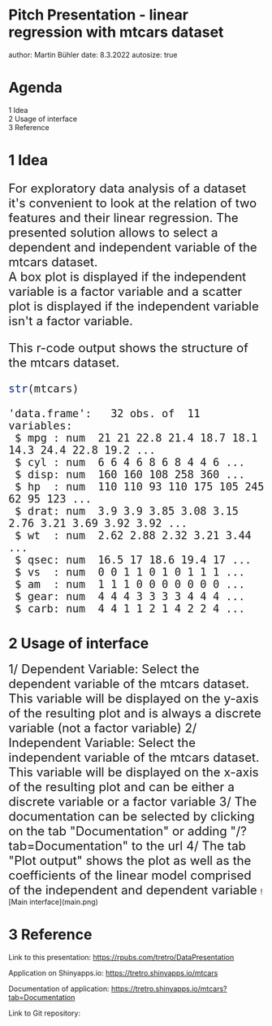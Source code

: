 Pitch Presentation - linear regression with mtcars dataset
========================================================
author: Martin Bühler
date: 8.3.2022
autosize: true

Agenda
========================================================

1 Idea  
2 Usage of interface  
3 Reference


1 Idea
========================================================
<font size="5"> 

For exploratory data analysis of a dataset it's convenient to
look at the relation of two features and their linear regression.
The presented solution allows to select a dependent and independent variable
of the mtcars dataset.  
A box plot is displayed if the independent variable is a factor variable and
a scatter plot is displayed if the independent variable isn't a factor variable.  

This r-code output shows the structure of the mtcars dataset.

```r
str(mtcars)
```

```
'data.frame':	32 obs. of  11 variables:
 $ mpg : num  21 21 22.8 21.4 18.7 18.1 14.3 24.4 22.8 19.2 ...
 $ cyl : num  6 6 4 6 8 6 8 4 4 6 ...
 $ disp: num  160 160 108 258 360 ...
 $ hp  : num  110 110 93 110 175 105 245 62 95 123 ...
 $ drat: num  3.9 3.9 3.85 3.08 3.15 2.76 3.21 3.69 3.92 3.92 ...
 $ wt  : num  2.62 2.88 2.32 3.21 3.44 ...
 $ qsec: num  16.5 17 18.6 19.4 17 ...
 $ vs  : num  0 0 1 1 0 1 0 1 1 1 ...
 $ am  : num  1 1 1 0 0 0 0 0 0 0 ...
 $ gear: num  4 4 4 3 3 3 3 4 4 4 ...
 $ carb: num  4 4 1 1 2 1 4 2 2 4 ...
```
</font>  

2 Usage of interface
========================================================
<font size="5"> 
1/ Dependent Variable: Select the dependent variable of the
mtcars dataset. This variable will be displayed on the y-axis of the resulting
plot and is always a discrete variable (not a factor variable)  
2/ Independent Variable: Select the independent variable of the
mtcars dataset. This variable will be displayed on the x-axis of the resulting
plot and can be either a discrete variable or a factor variable  
3/ The documentation can be selected by clicking on the tab "Documentation" or
adding "/?tab=Documentation" to the url  
4/ The tab "Plot output" shows the plot as well as the coefficients of the linear
model comprised of the independent and dependent variable  
</font> 
![Main interface](main.png)




3 Reference
========================================================


Link to this presentation: https://rpubs.com/tretro/DataPresentation  
  
Application on Shinyapps.io: https://tretro.shinyapps.io/mtcars  
  
Documentation of application: https://tretro.shinyapps.io/mtcars?tab=Documentation  
  
Link to Git repository: 


